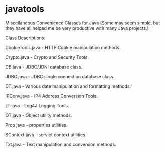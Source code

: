 javatools
=========

Miscellaneous Convenience Classes for Java
(Some may seem simple, but they have all helped me be very productive with many Java projects.)

Class Descriptions:

CookieTools.java - HTTP Cookie manipulation methods.

Crypto.java - Crypto and Security Tools.

DB.java - JDBC/JDNI database class.

JDBC.java - JDBC single connection database class.

DT.java - Various date manipulation and formatting methods.

IPConv.java - IP4 Address Conversion Tools.

LT.java - Log4J Logging Tools.

OT.java - Object utility methods.

Prop.java - properties utilities.

SContext.java - servlet context utilities.

Txt.java - Text manipulation and conversion methods.
